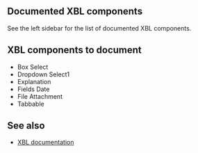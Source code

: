 ## Documented XBL components

See the left sidebar for the list of documented XBL components.

## XBL components to document

- Box Select
- Dropdown Select1
- Explanation
- Fields Date
- File Attachment
- Tabbable

## See also

- [XBL documentation](../../xforms/xbl/README.md)
